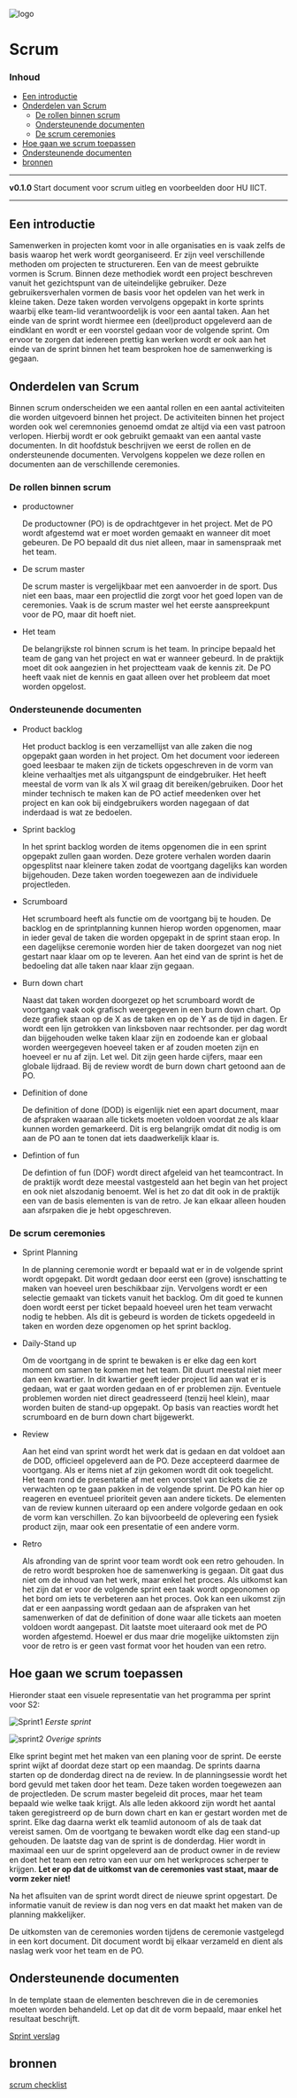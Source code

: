 ![logo](../Presenteren/img/../../Scrum/img/Scrumproces.jpg) [](logo-id)

# Scrum[](title-id) <!-- omit in toc -->

### Inhoud[](toc-id) <!-- omit in toc -->

- [Een introductie](#een-introductie)
- [Onderdelen van Scrum](#onderdelen-van-scrum)
  - [De rollen binnen scrum](#de-rollen-binnen-scrum)
  - [Ondersteunende documenten](#ondersteunende-documenten)
  - [De scrum ceremonies](#de-scrum-ceremonies)
- [Hoe gaan we scrum toepassen](#hoe-gaan-we-scrum-toepassen)
- [Ondersteunende documenten](#ondersteunende-documenten-1)
- [bronnen](#bronnen)

---

**v0.1.0 [](version-id)** Start document voor scrum uitleg en voorbeelden door HU IICT[](author-id).

---

## Een introductie

Samenwerken in projecten komt voor in alle organisaties en is vaak zelfs de basis waarop het werk wordt georganiseerd. Er zijn veel verschillende methoden om projecten te structureren. Een van de meest gebruikte vormen is Scrum. Binnen deze methodiek wordt een project beschreven vanuit het gezichtspunt van de uiteindelijke gebruiker. Deze gebruikersverhalen vormen de basis voor het opdelen van het werk in kleine taken. Deze taken worden vervolgens opgepakt in korte sprints waarbij elke team-lid verantwoordelijk is voor een aantal taken. Aan het einde van de sprint wordt hiermee een (deel)product opgeleverd aan de eindklant en wordt er een voorstel gedaan voor de volgende sprint. Om ervoor te zorgen dat iedereen prettig kan werken wordt er ook aan het einde van de sprint binnen het team besproken hoe de samenwerking is gegaan.  

## Onderdelen van Scrum

Binnen scrum onderscheiden we een aantal rollen en een aantal activiteiten die worden uitgevoerd binnen het project. De activiteiten binnen het project worden ook wel ceremnonies genoemd omdat ze altijd via een vast patroon verlopen. Hierbij wordt er ook gebruikt gemaakt van een aantal vaste documenten. In dit hoofdstuk beschrijven we eerst de rollen en de ondersteunende documenten. Vervolgens koppelen we deze rollen en documenten aan de verschillende ceremonies. 

### De rollen binnen scrum

- productowner

    De productowner (PO) is de opdrachtgever in het project. Met de PO wordt afgestemd wat er moet worden gemaakt en wanneer dit moet gebeuren. De PO bepaald dit dus niet alleen, maar in samenspraak met het team.

- De scrum master
  
    De scrum master is vergelijkbaar met een aanvoerder in de sport. Dus niet een baas, maar een projectlid die zorgt voor het goed lopen van de ceremonies. Vaak is de scrum master wel het eerste aanspreekpunt voor de PO, maar dit hoeft niet.

- Het team

    De belangrijkste rol binnen scrum is het team. In principe bepaald het team de gang van het project en wat er wanneer gebeurd. In de praktijk moet dit ook aangezien in het projectteam vaak de kennis zit. De PO heeft vaak niet de kennis en gaat alleen over het probleem dat moet worden opgelost. 

### Ondersteunende documenten

- Product backlog

    Het product backlog is een verzamellijst van alle zaken die nog opgepakt gaan worden in het project. Om het document voor iedereen goed leesbaar te maken zijn de tickets opgeschreven in de vorm van kleine verhaaltjes met als uitgangspunt de eindgebruiker. Het heeft meestal de vorm van Ik als X wil graag dit bereiken/gebruiken. Door het minder technisch te maken kan de PO actief meedenken over het project en kan ook bij eindgebruikers worden nagegaan of dat inderdaad is wat ze bedoelen. 

- Sprint backlog

    In het sprint backlog worden de items opgenomen die in een sprint opgepakt zullen gaan worden. Deze grotere verhalen worden daarin opgesplitst naar kleinere taken zodat de voortgang dagelijks kan worden bijgehouden. Deze taken worden toegewezen aan de individuele projectleden. 

- Scrumboard

    Het scrumboard heeft als functie om de voortgang bij te houden. De backlog en de sprintplanning kunnen hierop worden opgenomen, maar in ieder geval de taken die worden opgepakt in de sprint staan erop. In een dagelijkse ceremonie worden hier de taken doorgezet van nog niet gestart naar klaar om op te leveren. Aan het eind van de sprint is het de bedoeling dat alle taken naar klaar zijn gegaan.

- Burn down chart

    Naast dat taken worden doorgezet op het scrumboard wordt de voortgang vaak ook grafisch weergegeven in een burn down chart. Op deze grafiek staan op de X as de taken en op de Y as de tijd in dagen. Er wordt een lijn getrokken van linksboven naar rechtsonder. per dag wordt dan bijgehouden welke taken klaar zijn en zodoende kan er globaal worden weergegeven hoeveel taken er af zouden moeten zijn en hoeveel er nu af zijn. Let wel. Dit zijn geen harde cijfers, maar een globale lijdraad. Bij de review wordt de burn down chart getoond aan de PO.  

- Definition of done

    De definition of done (DOD) is eigenlijk niet een apart document, maar de afspraken waaraan alle tickets moeten voldoen voordat ze als klaar kunnen worden gemarkeerd. Dit is erg belangrijk omdat dit nodig is om aan de PO aan te tonen dat iets daadwerkelijk klaar is.

- Defintion of fun

  De defintion of fun (DOF) wordt direct afgeleid van het teamcontract. In de praktijk wordt deze meestal vastgesteld aan het begin van het project en ook niet alszodanig benoemt. Wel is het zo dat dit ook in de praktijk een van de basis elementen is van de retro. Je kan elkaar alleen houden aan afsrpaken die je hebt opgeschreven.  
  
### De scrum ceremonies 

- Sprint Planning

  In de planning ceremonie wordt er bepaald wat er in de volgende sprint wordt opgepakt. Dit wordt gedaan door eerst een (grove) isnschatting te maken van hoeveel uren beschikbaar zijn. Vervolgens wordt er een selectie gemaakt van tickets vanuit het backlog. Om dit goed te kunnen doen wordt eerst per ticket bepaald hoeveel uren het team verwacht nodig te hebben. Als dit is gebeurd is worden de tickets opgedeeld in taken en worden deze opgenomen op het sprint backlog. 

- Daily-Stand up

  Om de voortgang in de sprint te bewaken is er elke dag een kort moment om samen te komen met het team. Dit duurt meestal niet meer dan een kwartier. In dit kwartier geeft ieder project lid aan wat er is gedaan, wat er gaat worden gedaan en of er problemen zijn. Eventuele problemen worden niet direct geadresseerd (tenzij heel klein), maar worden buiten de stand-up opgepakt. Op basis van reacties wordt het scrumboard en de burn down chart bijgewerkt.  

- Review 

  Aan het eind van sprint wordt het werk dat is gedaan en dat voldoet aan de DOD, officieel opgeleverd aan de PO. Deze accepteerd daarmee de voortgang. Als er items niet af zijn gekomen wordt dit ook toegelicht. Het team rond de presentatie af met een voorstel van tickets die ze verwachten op te gaan pakken in de volgende sprint. De PO kan hier op reageren en eventueel prioriteit geven aan andere tickets. De elementen van de review kunnen uiteraard op een andere volgorde gedaan en ook de vorm kan verschillen. Zo kan bijvoorbeeld de oplevering een fysiek product zijn, maar ook een presentatie of een andere vorm.

- Retro

  Als afronding van de sprint voor team wordt ook een retro gehouden. In de retro wordt besproken hoe de samenwerking is gegaan. Dit gaat dus niet om de inhoud van het werk, maar enkel het proces. Als uitkomst kan het zijn dat er voor de volgende sprint een taak wordt opgeonomen op het bord om iets te verbeteren aan het proces. Ook kan een uikomst zijn dat er een aanpassing wordt gedaan aan de afspraken van het samenwerken of dat de definition of done waar alle tickets aan moeten voldoen wordt aangepast. Dit laatste moet uiteraard ook met de PO worden afgestemd. Hoewel er dus maar drie mogelijke uiktomsten zijn voor de retro is er geen vast format voor het houden van een retro. 

## Hoe gaan we scrum toepassen

Hieronder staat een visuele representatie van het programma per sprint voor S2:

![Sprint1](../Scrum/img/Sprintoverzicht.png) [](logo-id)
*Eerste sprint*

![sprint2](../Scrum/img/Sprintoverzicht%20p2.png)
*Overige sprints*

Elke sprint begint met het maken van een planing voor de sprint. De eerste sprint wijkt af doordat deze start op een maandag. De sprints daarna starten op de donderdag direct na de review. In de planningsessie wordt het bord gevuld met taken door het team. Deze taken worden toegewezen aan de projectleden. De scrum master begeleid dit proces, maar het team bepaald wie welke taak krijgt. Als alle leden akkoord zijn wordt het aantal taken geregistreerd op de burn down chart en kan er gestart worden met de sprint. Elke dag daarna werkt elk teamlid autonoom of als de taak dat vereist samen. Om de voortgang te bewaken wordt elke dag een stand-up gehouden. De laatste dag van de sprint is de donderdag. Hier wordt in maximaal een uur de sprint opgeleverd aan de product owner in de review en doet het team een retro van een uur om het werkproces scherper te krijgen. **Let er op dat de uitkomst van de ceremonies vast staat, maar de vorm zeker niet!**  

Na het aflsuiten van de sprint wordt direct de nieuwe sprint opgestart. De informatie vanuit de review is dan nog vers en dat maakt het maken van de planning makkelijker.

De uitkomsten van de ceremonies worden tijdens de ceremonie vastgelegd in een kort document. Dit document wordt bij elkaar verzameld en dient als naslag werk voor het team en de PO. 

## Ondersteunende documenten

In de template staan de elementen beschreven die in de ceremonies moeten worden behandeld. Let op dat dit de vorm bepaald, maar enkel het resultaat beschrijft. 

[Sprint verslag](../Scrum/files/Sprint-verslag.md)


## bronnen
[scrum checklist](../Scrum/files/Scrum-Checklist.pdf)


